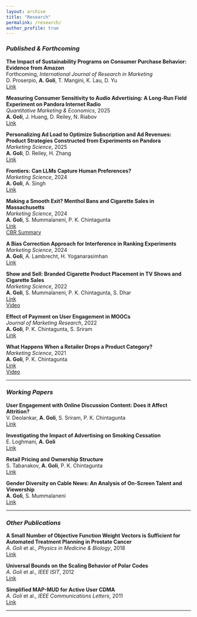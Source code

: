 ```yaml
---
layout: archive
title: "Research"
permalink: /research/
author_profile: true
---
```


### *Published & Forthcoming*

**The Impact of Sustainability Programs on Consumer Purchase Behavior: Evidence from Amazon**  
Forthcoming, *International Journal of Research in Marketing*  
D. Proserpio, **A. Goli**, T. Mangini, K. Lau, D. Yu  
[Link](https://papers.ssrn.com/sol3/papers.cfm?abstract_id=5045830)

**Measuring Consumer Sensitivity to Audio Advertising: A Long-Run Field Experiment on Pandora Internet Radio**  
*Quantitative Marketing & Economics*, 2025  
**A. Goli**, J. Huang, D. Reiley, N. Riabov  
[Link](https://papers.ssrn.com/sol3/papers.cfm?abstract_id=3166676)

**Personalizing Ad Load to Optimize Subscription and Ad Revenues: Product Strategies Constructed from Experiments on Pandora**  
*Marketing Science*, 2025  
**A. Goli**, D. Reiley, H. Zhang  
[Link](https://papers.ssrn.com/sol3/papers.cfm?abstract_id=3874243)

**Frontiers: Can LLMs Capture Human Preferences?**  
*Marketing Science*, 2024  
**A. Goli**, A. Singh  
[Link](https://papers.ssrn.com/sol3/papers.cfm?abstract_id=4437617)

**Making a Smooth Exit? Menthol Bans and Cigarette Sales in Massachusetts**  
*Marketing Science*, 2024  
**A. Goli**, S. Mummalaneni, P. K. Chintagunta  
[Link](https://papers.ssrn.com/sol3/papers.cfm?abstract_id=4169265)  
[CBR Summary](https://www.chicagobooth.edu/review/why-banning-menthol-cigarettes-locally-doesnt-work)

**A Bias Correction Approach for Interference in Ranking Experiments**  
*Marketing Science*, 2024  
**A. Goli**, A. Lambrecht, H. Yoganarasimhan  
[Link](https://papers.ssrn.com/sol3/papers.cfm?abstract_id=4021266)

**Show and Sell: Branded Cigarette Product Placement in TV Shows and Cigarette Sales**  
*Marketing Science*, 2022  
**A. Goli**, S. Mummalaneni, P. K. Chintagunta, S. Dhar  
[Link](https://papers.ssrn.com/sol3/papers.cfm?abstract_id=3871361)  
[Video](https://www.youtube.com/watch?v=D6mWD-kyMRk)

**Effect of Payment on User Engagement in MOOCs**  
*Journal of Marketing Research*, 2022  
**A. Goli**, P. K. Chintagunta, S. Sriram  
[Link](https://papers.ssrn.com/sol3/papers.cfm?abstract_id=3414406)

**What Happens When a Retailer Drops a Product Category?**  
*Marketing Science*, 2021  
**A. Goli**, P. K. Chintagunta  
[Link](https://papers.ssrn.com/sol3/papers.cfm?abstract_id=3232580)  
[Video](https://www.youtube.com/watch?v=7AO-wtM7TQQ)

---

### *Working Papers*

**User Engagement with Online Discussion Content: Does it Affect Attrition?**  
V. Deolankar, **A. Goli**, S. Sriram, P. K. Chintagunta  
[Link](https://papers.ssrn.com/sol3/papers.cfm?abstract_id=4755183)

**Investigating the Impact of Advertising on Smoking Cessation**  
E. Loghmani, **A. Goli**  
[Link](https://papers.ssrn.com/sol3/papers.cfm?abstract_id=4775370)

**Retail Pricing and Ownership Structure**  
S. Tabanakov, **A. Goli**, P. K. Chintagunta  
[Link](https://papers.ssrn.com/sol3/papers.cfm?abstract_id=4870276)

**Gender Diversity on Cable News: An Analysis of On-Screen Talent and Viewership**  
**A. Goli**, S. Mummalaneni  
[Link](https://papers.ssrn.com/sol3/papers.cfm?abstract_id=4462592)

---

### *Other Publications*

**A Small Number of Objective Function Weight Vectors is Sufficient for Automated Treatment Planning in Prostate Cancer**  
*A. Goli* et al., *Physics in Medicine & Biology*, 2018  
[Link](https://iopscience.iop.org/article/10.1088/1361-6560/aade39)

**Universal Bounds on the Scaling Behavior of Polar Codes**  
*A. Goli* et al., *IEEE ISIT*, 2012  
[Link](https://ieeexplore.ieee.org/document/6283742)

**Simplified MAP-MUD for Active User CDMA**  
*A. Goli* et al., *IEEE Communications Letters*, 2011  
[Link](https://ieeexplore.ieee.org/document/5771472)

---

